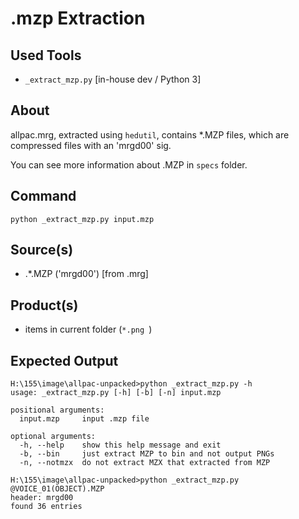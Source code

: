 .mzp Extraction
==============================================

 Used Tools
------------
- `_extract_mzp.py` [in-house dev / Python 3]

 About
-----------

allpac.mrg, extracted using `hedutil`, contains *.MZP files, which are compressed files with an 'mrgd00' sig.

You can see more information about .MZP in `specs` folder.

 Command
-----------

    python _extract_mzp.py input.mzp

 Source(s)
-----------
* .\*.MZP ('mrgd00') [from .mrg]

 Product(s)
-----------
* items in current folder (``*.png ``)

 Expected Output
-----------
	H:\155\image\allpac-unpacked>python _extract_mzp.py -h
	usage: _extract_mzp.py [-h] [-b] [-n] input.mzp

	positional arguments:
	  input.mzp     input .mzp file

	optional arguments:
	  -h, --help    show this help message and exit
	  -b, --bin     just extract MZP to bin and not output PNGs
	  -n, --notmzx  do not extract MZX that extracted from MZP

	H:\155\image\allpac-unpacked>python _extract_mzp.py @VOICE_01(OBJECT).MZP
	header: mrgd00
	found 36 entries